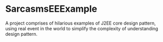# SarcasmsEEExample
A project comprises of hilarious examples of J2EE core design pattern, using real event in the world to simplify the complexity of understanding design pattern.
